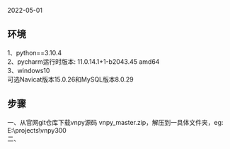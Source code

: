 2022-05-01

## 环境  
1、python==3.10.4  
2、pycharm运行时版本: 11.0.14.1+1-b2043.45 amd64  
3、windows10  
可选Navicat版本15.0.26和MySQL版本8.0.29

## 步骤
一、从官网git仓库下载vnpy源码 vnpy_master.zip，解压到一具体文件夹，eg: E:\projects\vnpy300  
二、
